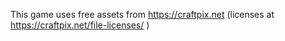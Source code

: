 
This game uses free assets from https://craftpix.net (licenses at https://craftpix.net/file-licenses/ )
